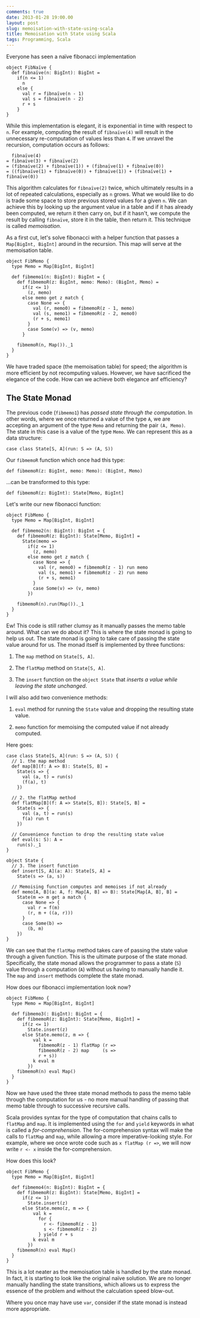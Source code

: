 ```yaml
---
comments: true
date: 2013-01-28 19:00.00
layout: post
slug: memoisation-with-state-using-scala
title: Memoisation with State using Scala
tags: Programming, Scala
---
```


Everyone has seen a naïve fibonacci implementation

~~~{.Scala}
object FibNaïve {
  def fibnaïve(n: BigInt): BigInt =
    if(n <= 1)
      n
    else {
      val r = fibnaïve(n - 1)
      val s = fibnaïve(n - 2)
      r + s
    }
}
~~~

While this implementation is elegant, it is exponential in time with respect to `n`. For example, computing the result of `fibnaïve(4)` will result in the unnecessary re-computation of values less than `4`. If we unravel the recursion, computation occurs as follows:

~~~
  fibnaïve(4)
= fibnaïve(3) + fibnaïve(2)
= (fibnaïve(2) + fibnaïve(1)) + (fibnaïve(1) + fibnaïve(0))
= ((fibnaïve(1) + fibnaïve(0)) + fibnaïve(1)) + (fibnaïve(1) + fibnaïve(0))
~~~

This algorithm calculates for `fibnaïve(2)` twice, which ultimately results in a lot of repeated calculations, especially as `n` grows. What we would like to do is trade some space to store previous stored values for a given `n`. We can achieve this by looking up the argument value in a table and if it has already been computed, we return it then carry on, but if it hasn't, we compute the result by calling `fibnaïve`, store it in the table, then return it. This technique is called *memoisation*.

As a first cut, let's solve fibonacci with a helper function that passes a `Map[BigInt, BigInt]` around in the recursion. This map will serve at the memoisation table.

~~~{.Scala}
object FibMemo {
  type Memo = Map[BigInt, BigInt]

  def fibmemo1(n: BigInt): BigInt = {
    def fibmemoR(z: BigInt, memo: Memo): (BigInt, Memo) =
      if(z <= 1)
        (z, memo)
      else memo get z match {
        case None => {
          val (r, memo0) = fibmemoR(z - 1, memo)
          val (s, memo1) = fibmemoR(z - 2, memo0)
          (r + s, memo1)
        }
        case Some(v) => (v, memo)
      }

    fibmemoR(n, Map())._1
  }
}
~~~

We have traded space (the memoisation table) for speed; the algorithm is more efficient by not recomputing values. However, we have sacrificed the elegance of the code. How can we achieve both elegance anf efficiency?

## The State Monad

The previous code (`fibmemo1`) has *passed state through the computation*. In other words, where we once returned a value of the type `A`, we are accepting an argument of the type `Memo` and returning the pair `(A, Memo)`. The state in this case is a value of the type `Memo`. We can represent this as a data structure:

~~~{.Scala}
case class State[S, A](run: S => (A, S))
~~~

Our `fibmemoR` function which once had this type:

~~~{.Scala}
def fibmemoR(z: BigInt, memo: Memo): (BigInt, Memo)
~~~

…can be transformed to this type:

~~~{.Scala}
def fibmemoR(z: BigInt): State[Memo, BigInt]
~~~

Let's write our new fibonacci function:

~~~{.Scala}
object FibMemo {
  type Memo = Map[BigInt, BigInt]

  def fibmemo2(n: BigInt): BigInt = {
    def fibmemoR(z: BigInt): State[Memo, BigInt] =
      State(memo =>
        if(z <= 1)
          (z, memo)
        else memo get z match {
          case None => {
            val (r, memo0) = fibmemoR(z - 1) run memo
            val (s, memo1) = fibmemoR(z - 2) run memo
            (r + s, memo1)
          }
          case Some(v) => (v, memo)
        })

    fibmemoR(n).run(Map())._1
  }
}
~~~

Ew! This code is still rather clumsy as it manually passes the memo table around. What can we do about it? This is where the state monad is going to help us out. The state monad is going to take care of passing the state value around for us. The monad itself is implemented by three functions:

1. The `map` method on `State[S, A]`.

2. The `flatMap` method on `State[S, A]`.

3. The `insert` function on the `object State` that *inserts a value while leaving the state unchanged*.

I will also add two convenience methods:

1. `eval` method for running the `State` value and dropping the resulting state value.

2. `memo` function for memoising the computed value if not already computed.

Here goes:

~~~{.Scala}
case class State[S, A](run: S => (A, S)) {
  // 1. the map method
  def map[B](f: A => B): State[S, B] =
    State(s => {
      val (a, t) = run(s)
      (f(a), t)
    })

  // 2. the flatMap method
  def flatMap[B](f: A => State[S, B]): State[S, B] =
    State(s => {
      val (a, t) = run(s)
      f(a) run t
    })

  // Convenience function to drop the resulting state value
  def eval(s: S): A =
    run(s)._1
}

object State {
  // 3. The insert function
  def insert[S, A](a: A): State[S, A] =
    State(s => (a, s))

  // Memoising function computes and memoises if not already
  def memo[A, B](a: A, f: Map[A, B] => B): State[Map[A, B], B] =
    State(m => m get a match {
      case None => {
        val r = f(m)
        (r, m + ((a, r)))
      }
      case Some(b) =>
        (b, m)
    })
}
~~~

We can see that the `flatMap` method takes care of passing the state value through a given function. This is the ultimate purpose of the state monad. Specifically, the state monad allows the programmer to pass a state (`S`) value through a computation (`A`) without us having to manually handle it. The `map` and `insert` methods complete the state monad.

How does our fibonacci implementation look now?

~~~{.Scala}
object FibMemo {
  type Memo = Map[BigInt, BigInt]

  def fibmemo3(: BigInt): BigInt = {
    def fibmemoR(z: BigInt): State[Memo, BigInt] =
      if(z <= 1)
        State.insert(z)
      else State.memo(z, m => {
          val k =
            fibmemoR(z - 1) flatMap (r =>
            fibmemoR(z - 2) map     (s =>
            r + s))
          k eval m
        })
    fibmemoR(n) eval Map()
  }
}
~~~

Now we have used the three state monad methods to pass the memo table through the computation for us - no more manual handling of passing that memo table through to successive recursive calls.

Scala provides syntax for the type of computation that chains calls to `flatMap` and `map`. It is implemented using the `for` and `yield` keywords in what is called a *for-comprehension*. The for-comprehension syntax will make the calls to `flatMap` and `map`, while allowing a more imperative-looking style. For example, where we once wrote code such as `x flatMap (r =>`, we will now write `r <- x` inside the for-comprehension.

How does this look?

~~~{.Scala}
object FibMemo {
  type Memo = Map[BigInt, BigInt]

  def fibmemo4(n: BigInt): BigInt = {
    def fibmemoR(z: BigInt): State[Memo, BigInt] =
      if(z <= 1)
        State.insert(z)
      else State.memo(z, m => {
          val k =
            for {
              r <- fibmemoR(z - 1)
              s <- fibmemoR(z - 2)
            } yield r + s
          k eval m
        })
    fibmemoR(n) eval Map()
  }
}
~~~

This is a lot neater as the memoisation table is handled by the state monad. In fact, it is starting to look like the original naïve solution. We are no longer manually handling the state transitions, which allows us to express the essence of the problem and without the calculation speed blow-out.

Where you once may have use `var`, consider if the state monad is instead more appropriate.
